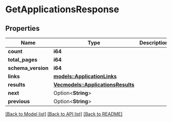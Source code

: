 # GetApplicationsResponse

## Properties

Name | Type | Description | Notes
------------ | ------------- | ------------- | -------------
**count** | **i64** |  | 
**total_pages** | **i64** |  | 
**schema_version** | **i64** |  | 
**links** | [**models::ApplicationLinks**](ApplicationLinks.md) |  | 
**results** | [**Vec<models::ApplicationsResults>**](ApplicationsResults.md) |  | 
**next** | Option<**String**> |  | [optional]
**previous** | Option<**String**> |  | [optional]

[[Back to Model list]](../README.md#documentation-for-models) [[Back to API list]](../README.md#documentation-for-api-endpoints) [[Back to README]](../README.md)


